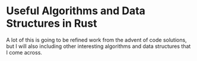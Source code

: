 # Useful Algorithms and Data Structures in Rust

A lot of this is going to be refined work from the advent of code solutions, but I will also including other interesting algorithms and data structures that I come across.

